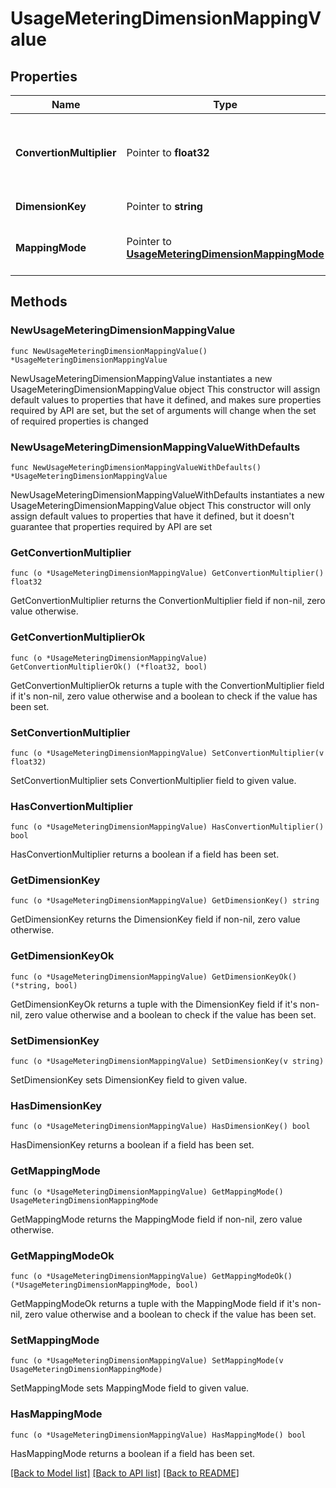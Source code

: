 # UsageMeteringDimensionMappingValue

## Properties

Name | Type | Description | Notes
------------ | ------------- | ------------- | -------------
**ConvertionMultiplier** | Pointer to **float32** | The convertion multiplier when mapping from the source dimension key to the destination dimensionKey by quantity mode. Not required if the mapping mode is AMOUNT. | [optional] 
**DimensionKey** | Pointer to **string** | The destination dimension key of the usage metering mapping. | [optional] 
**MappingMode** | Pointer to [**UsageMeteringDimensionMappingMode**](UsageMeteringDimensionMappingMode.md) | The conversion mode of UsageMeteringDimensionMapping. The default is QUANTITY if not available. | [optional] 

## Methods

### NewUsageMeteringDimensionMappingValue

`func NewUsageMeteringDimensionMappingValue() *UsageMeteringDimensionMappingValue`

NewUsageMeteringDimensionMappingValue instantiates a new UsageMeteringDimensionMappingValue object
This constructor will assign default values to properties that have it defined,
and makes sure properties required by API are set, but the set of arguments
will change when the set of required properties is changed

### NewUsageMeteringDimensionMappingValueWithDefaults

`func NewUsageMeteringDimensionMappingValueWithDefaults() *UsageMeteringDimensionMappingValue`

NewUsageMeteringDimensionMappingValueWithDefaults instantiates a new UsageMeteringDimensionMappingValue object
This constructor will only assign default values to properties that have it defined,
but it doesn't guarantee that properties required by API are set

### GetConvertionMultiplier

`func (o *UsageMeteringDimensionMappingValue) GetConvertionMultiplier() float32`

GetConvertionMultiplier returns the ConvertionMultiplier field if non-nil, zero value otherwise.

### GetConvertionMultiplierOk

`func (o *UsageMeteringDimensionMappingValue) GetConvertionMultiplierOk() (*float32, bool)`

GetConvertionMultiplierOk returns a tuple with the ConvertionMultiplier field if it's non-nil, zero value otherwise
and a boolean to check if the value has been set.

### SetConvertionMultiplier

`func (o *UsageMeteringDimensionMappingValue) SetConvertionMultiplier(v float32)`

SetConvertionMultiplier sets ConvertionMultiplier field to given value.

### HasConvertionMultiplier

`func (o *UsageMeteringDimensionMappingValue) HasConvertionMultiplier() bool`

HasConvertionMultiplier returns a boolean if a field has been set.

### GetDimensionKey

`func (o *UsageMeteringDimensionMappingValue) GetDimensionKey() string`

GetDimensionKey returns the DimensionKey field if non-nil, zero value otherwise.

### GetDimensionKeyOk

`func (o *UsageMeteringDimensionMappingValue) GetDimensionKeyOk() (*string, bool)`

GetDimensionKeyOk returns a tuple with the DimensionKey field if it's non-nil, zero value otherwise
and a boolean to check if the value has been set.

### SetDimensionKey

`func (o *UsageMeteringDimensionMappingValue) SetDimensionKey(v string)`

SetDimensionKey sets DimensionKey field to given value.

### HasDimensionKey

`func (o *UsageMeteringDimensionMappingValue) HasDimensionKey() bool`

HasDimensionKey returns a boolean if a field has been set.

### GetMappingMode

`func (o *UsageMeteringDimensionMappingValue) GetMappingMode() UsageMeteringDimensionMappingMode`

GetMappingMode returns the MappingMode field if non-nil, zero value otherwise.

### GetMappingModeOk

`func (o *UsageMeteringDimensionMappingValue) GetMappingModeOk() (*UsageMeteringDimensionMappingMode, bool)`

GetMappingModeOk returns a tuple with the MappingMode field if it's non-nil, zero value otherwise
and a boolean to check if the value has been set.

### SetMappingMode

`func (o *UsageMeteringDimensionMappingValue) SetMappingMode(v UsageMeteringDimensionMappingMode)`

SetMappingMode sets MappingMode field to given value.

### HasMappingMode

`func (o *UsageMeteringDimensionMappingValue) HasMappingMode() bool`

HasMappingMode returns a boolean if a field has been set.


[[Back to Model list]](../README.md#documentation-for-models) [[Back to API list]](../README.md#documentation-for-api-endpoints) [[Back to README]](../README.md)


